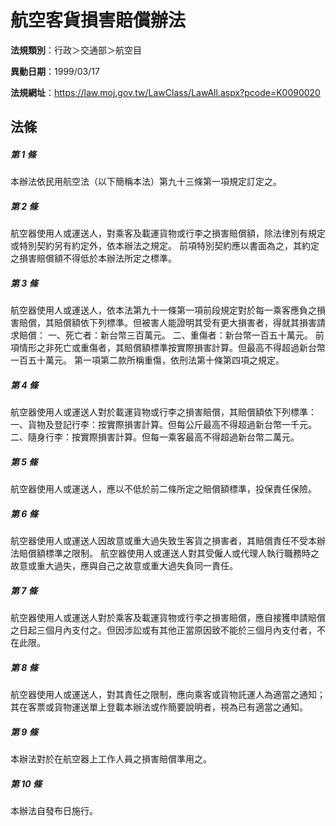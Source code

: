# 航空客貨損害賠償辦法

**法規類別**：行政＞交通部＞航空目

**異動日期**：1999/03/17  

**法規網址**：https://law.moj.gov.tw/LawClass/LawAll.aspx?pcode=K0090020





## 法條
##### 第 1 條
本辦法依民用航空法（以下簡稱本法）第九十三條第一項規定訂定之。

##### 第 2 條
航空器使用人或運送人，對乘客及載運貨物或行李之損害賠償額，除法律別有規定或特別契約另有約定外，依本辦法之規定。
前項特別契約應以書面為之，其約定之損害賠償額不得低於本辦法所定之標準。

##### 第 3 條
航空器使用人或運送人，依本法第九十一條第一項前段規定對於每一乘客應負之損害賠償，其賠償額依下列標準。但被害人能證明其受有更大損害者，得就其損害請求賠償：
一、死亡者：新台幣三百萬元。
二、重傷者：新台幣一百五十萬元。
前項情形之非死亡或重傷者，其賠償額標準按實際損害計算。但最高不得超過新台幣一百五十萬元。
第一項第二款所稱重傷，依刑法第十條第四項之規定。

##### 第 4 條
航空器使用人或運送人對於載運貨物或行李之損害賠償，其賠償額依下列標準：
一、貨物及登記行李：按實際損害計算。但每公斤最高不得超過新台幣一千元。
二、隨身行李：按實際損害計算。但每一乘客最高不得超過新台幣二萬元。

##### 第 5 條
航空器使用人或運送人，應以不低於前二條所定之賠償額標準，投保責任保險。

##### 第 6 條
航空器使用人或運送人因故意或重大過失致生客貨之損害者，其賠償責任不受本辦法賠償額標準之限制。
航空器使用人或運送人對其受僱人或代理人執行職務時之故意或重大過失，應與自己之故意或重大過失負同一責任。

##### 第 7 條
航空器使用人或運送人對於乘客及載運貨物或行李之損害賠償，應自接獲申請賠償之日起三個月內支付之。但因涉訟或有其他正當原因致不能於三個月內支付者，不在此限。

##### 第 8 條
航空器使用人或運送人，對其責任之限制，應向乘客或貨物託運人為適當之通知；其在客票或貨物運送單上登載本辦法或作簡要說明者，視為已有適當之通知。

##### 第 9 條
本辦法對於在航空器上工作人員之損害賠償準用之。

##### 第 10 條
本辦法自發布日施行。


